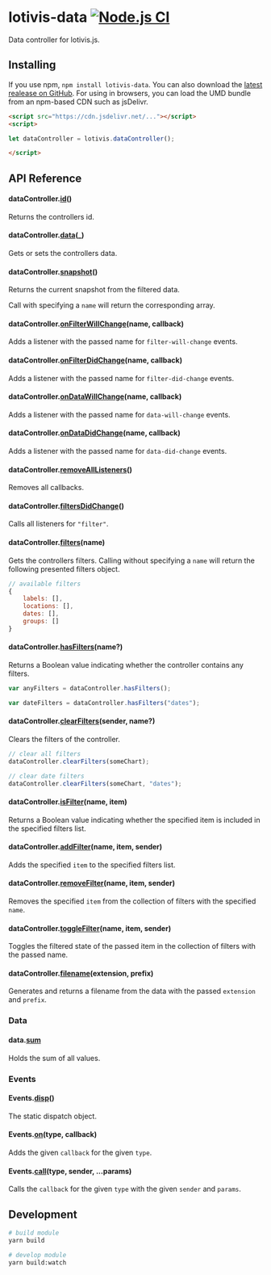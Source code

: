 # lotivis-data [![Node.js CI](https://github.com/lukasdanckwerth/lotivis-data/actions/workflows/node.js.yml/badge.svg?branch=main)](https://github.com/lukasdanckwerth/lotivis-data/actions/workflows/node.js.yml)

Data controller for lotivis.js.

## Installing

If you use npm, `npm install lotivis-data`. You can also download the [latest realease on GitHub](https://github.com/lukasdanckwerth/lotivis-data/releases/latest). For using in browsers, you can load the UMD bundle from an npm-based CDN such as jsDelivr.

```html
<script src="https://cdn.jsdelivr.net/..."></script>
<script>

let dataController = lotivis.dataController();

</script>

```

## API Reference

#### dataController.**[id](./src/controller.js)**()

Returns the controllers id.

#### dataController.**[data](./src/controller.js)**(_)

Gets or sets the controllers data.

#### dataController.**[snapshot](./src/controller.js)**()

Returns the current snapshot from the filtered data.

Call with specifying a `name` will return the corresponding array.

#### dataController.**[onFilterWillChange](./src/controller.js)**(name, callback)

Adds a listener with the passed name for `filter-will-change` events.

#### dataController.**[onFilterDidChange](./src/controller.js)**(name, callback)

Adds a listener with the passed name for `filter-did-change` events.

#### dataController.**[onDataWillChange](./src/controller.js)**(name, callback)

Adds a listener with the passed name for `data-will-change` events.

#### dataController.**[onDataDidChange](./src/controller.js)**(name, callback)

Adds a listener with the passed name for `data-did-change` events.

#### dataController.**[removeAllListeners](./src/controller.js)**()

Removes all callbacks.

#### dataController.**[filtersDidChange](./src/controller.js)**()

Calls all listeners for `"filter"`.

#### dataController.**[filters](./src/controller.js)**(name)

Gets the controllers filters. Calling without specifying a `name` will return the following presented filters object.
```js
// available filters
{
    labels: [],
    locations: [],
    dates: [],
    groups: []
}
```

#### dataController.**[hasFilters](./src/controller.js)**(name?)

Returns a Boolean value indicating whether the controller contains any filters.

```js
var anyFilters = dataController.hasFilters();

var dateFilters = dataController.hasFilters("dates");
```

#### dataController.**[clearFilters](./src/controller.js)**(sender, name?)

Clears the filters of the controller.

```js
// clear all filters
dataController.clearFilters(someChart);

// clear date filters
dataController.clearFilters(someChart, "dates");
```

#### dataController.**[isFilter](./src/controller.js)**(name, item)

Returns a Boolean value indicating whether the specified item is included in the specified filters list.

#### dataController.**[addFilter](./src/controller.js)**(name, item, sender)

Adds the specified `item` to the specified filters list. 

#### dataController.**[removeFilter](./src/controller.js)**(name, item, sender)

Removes the specified `item` from the collection of filters with the specified `name`.

#### dataController.**[toggleFilter](./src/controller.js)**(name, item, sender)

Toggles the filtered state of the passed item in the collection of filters with the passed name.

#### dataController.**[filename](./src/controller.js)**(extension, prefix)

Generates and returns a filename from the data with the passed `extension` and `prefix`.

### Data

#### data.**[sum](./src/controller.js)**

Holds the sum of all values.

### Events

#### Events.**[disp](./src/events.js)**()

The static dispatch object.

#### Events.**[on](./src/events.js)**(type, callback)

 Adds the given `callback` for the given `type`. 

#### Events.**[call](./src/events.js)**(type, sender, ...params)

Calls the `callback` for the given `type` with the given `sender` and `params`.

## Development

```bash
# build module
yarn build

# develop module
yarn build:watch
```